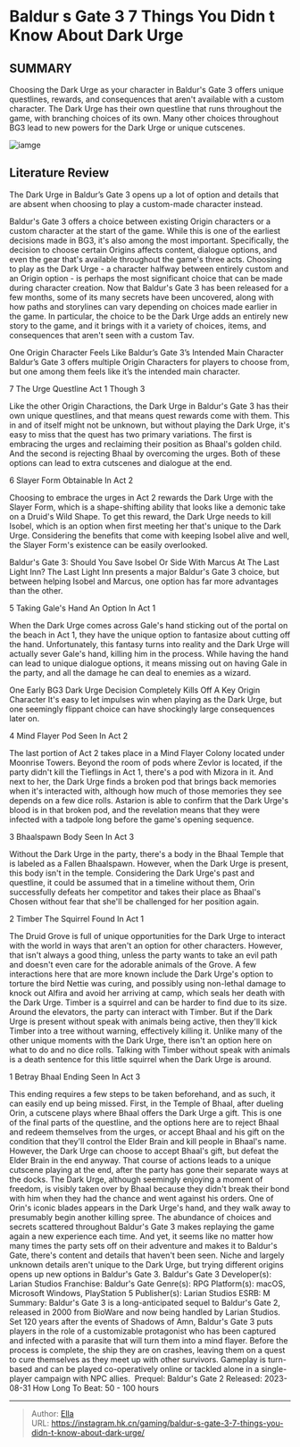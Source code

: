 # Baldur s Gate 3 7 Things You Didn t Know About Dark Urge


## SUMMARY 


 Choosing the Dark Urge as your character in 
Baldur&#39;s Gate 3
 offers unique questlines, rewards, and consequences that aren&#39;t available with a custom character. 
 The Dark Urge has their own questline that runs throughout the game, with branching choices of its own. 
 Many other choices throughout 
BG3
 lead to new powers for the Dark Urge or unique cutscenes. 

![iamge](https://static1.srcdn.com/wordpress/wp-content/uploads/2023/11/baldur-s-gate-3-7-10-things-you-didn-t-know-about-dark-urge.jpg)

## Literature Review

The Dark Urge in Baldur’s Gate 3 opens up a lot of option and details that are absent when choosing to play a custom-made character instead.




Baldur&#39;s Gate 3 offers a choice between existing Origin characters or a custom character at the start of the game. While this is one of the earliest decisions made in BG3, it&#39;s also among the most important. Specifically, the decision to choose certain Origins affects content, dialogue options, and even the gear that&#39;s available throughout the game&#39;s three acts. Choosing to play as the Dark Urge - a character halfway between entirely custom and an Origin option - is perhaps the most significant choice that can be made during character creation.
Now that Baldur&#39;s Gate 3 has been released for a few months, some of its many secrets have been uncovered, along with how paths and storylines can vary depending on choices made earlier in the game. In particular, the choice to be the Dark Urge adds an entirely new story to the game, and it brings with it a variety of choices, items, and consequences that aren&#39;t seen with a custom Tav.
            
 
 One Origin Character Feels Like Baldur’s Gate 3’s Intended Main Character 
Baldur’s Gate 3 offers multiple Origin Characters for players to choose from, but one among them feels like it’s the intended main character.












 








 7  The Urge Questline 
Act 1 Though 3


 







Like the other Origin Charactions, the Dark Urge in Baldur&#39;s Gate 3 has their own unique questlines, and that means quest rewards come with them. This in and of itself might not be unknown, but without playing the Dark Urge, it&#39;s easy to miss that the quest has two primary variations. The first is embracing the urges and reclaiming their position as Bhaal&#39;s golden child. And the second is rejecting Bhaal by overcoming the urges. Both of these options can lead to extra cutscenes and dialogue at the end.





 6  Slayer Form 
Obtainable In Act 2
        

Choosing to embrace the urges in Act 2 rewards the Dark Urge with the Slayer Form, which is a shape-shifting ability that looks like a demonic take on a Druid&#39;s Wild Shape. To get this reward, the Dark Urge needs to kill Isobel, which is an option when first meeting her that&#39;s unique to the Dark Urge. Considering the benefits that come with keeping Isobel alive and well, the Slayer Form&#39;s existence can be easily overlooked.
            
 
 Baldur&#39;s Gate 3: Should You Save Isobel Or Side With Marcus At The Last Light Inn? 
The Last Light Inn presents a major Baldur&#39;s Gate 3 choice, but between helping Isobel and Marcus, one option has far more advantages than the other.








 5  Taking Gale&#39;s Hand 
An Option In Act 1


 







When the Dark Urge comes across Gale&#39;s hand sticking out of the portal on the beach in Act 1, they have the unique option to fantasize about cutting off the hand. Unfortunately, this fantasy turns into reality and the Dark Urge will actually sever Gale&#39;s hand, killing him in the process. While having the hand can lead to unique dialogue options, it means missing out on having Gale in the party, and all the damage he can deal to enemies as a wizard.
            
 
 One Early BG3 Dark Urge Decision Completely Kills Off A Key Origin Character 
It&#39;s easy to let impulses win when playing as the Dark Urge, but one seemingly flippant choice can have shockingly large consequences later on.








 4  Mind Flayer Pod 
Seen In Act 2
        

The last portion of Act 2 takes place in a Mind Flayer Colony located under Moonrise Towers. Beyond the room of pods where Zevlor is located, if the party didn&#39;t kill the Tieflings in Act 1, there&#39;s a pod with Mizora in it. And next to her, the Dark Urge finds a broken pod that brings back memories when it&#39;s interacted with, although how much of those memories they see depends on a few dice rolls. Astarion is able to confirm that the Dark Urge&#39;s blood is in that broken pod, and the revelation means that they were infected with a tadpole long before the game&#39;s opening sequence.





 3  Bhaalspawn Body 
Seen In Act 3


 







Without the Dark Urge in the party, there&#39;s a body in the Bhaal Temple that is labeled as a Fallen Bhaalspawn. However, when the Dark Urge is present, this body isn&#39;t in the temple. Considering the Dark Urge&#39;s past and questline, it could be assumed that in a timeline without them, Orin successfully defeats her competitor and takes their place as Bhaal&#39;s Chosen without fear that she&#39;ll be challenged for her position again.





 2  Timber The Squirrel 
Found In Act 1
        

The Druid Grove is full of unique opportunities for the Dark Urge to interact with the world in ways that aren&#39;t an option for other characters. However, that isn&#39;t always a good thing, unless the party wants to take an evil path and doesn&#39;t even care for the adorable animals of the Grove. A few interactions here that are more known include the Dark Urge&#39;s option to torture the bird Nettie was curing, and possibly using non-lethal damage to knock out Alfira and avoid her arriving at camp, which seals her death with the Dark Urge.
Timber is a squirrel and can be harder to find due to its size. Around the elevators, the party can interact with Timber. But if the Dark Urge is present without speak with animals being active, then they&#39;ll kick Timber into a tree without warning, effectively killing it. Unlike many of the other unique moments with the Dark Urge, there isn&#39;t an option here on what to do and no dice rolls. Talking with Timber without speak with animals is a death sentence for this little squirrel when the Dark Urge is around.





 1  Betray Bhaal Ending 
Seen In Act 3
        

This ending requires a few steps to be taken beforehand, and as such, it can easily end up being missed. First, in the Temple of Bhaal, after dueling Orin, a cutscene plays where Bhaal offers the Dark Urge a gift. This is one of the final parts of the questline, and the options here are to reject Bhaal and redeem themselves from the urges, or accept Bhaal and his gift on the condition that they&#39;ll control the Elder Brain and kill people in Bhaal&#39;s name. However, the Dark Urge can choose to accept Bhaal&#39;s gift, but defeat the Elder Brain in the end anyway.
That course of actions leads to a unique cutscene playing at the end, after the party has gone their separate ways at the docks. The Dark Urge, although seemingly enjoying a moment of freedom, is visibly taken over by Bhaal because they didn&#39;t break their bond with him when they had the chance and went against his orders. One of Orin&#39;s iconic blades appears in the Dark Urge&#39;s hand, and they walk away to presumably begin another killing spree.
The abundance of choices and secrets scattered throughout Baldur&#39;s Gate 3 makes replaying the game again a new experience each time. And yet, it seems like no matter how many times the party sets off on their adventure and makes it to Baldur&#39;s Gate, there&#39;s content and details that haven&#39;t been seen. Niche and largely unknown details aren&#39;t unique to the Dark Urge, but trying different origins opens up new options in Baldur&#39;s Gate 3.
               Baldur&#39;s Gate 3   Developer(s):   Larian Studios    Franchise:   Baldur&#39;s Gate    Genre(s):   RPG    Platform(s):   macOS, Microsoft Windows, PlayStation 5    Publisher(s):   Larian Studios    ESRB:   M    Summary:   Baldur&#39;s Gate 3 is a long-anticipated sequel to Baldur&#39;s Gate 2, released in 2000 from BioWare and now being handled by Larian Studios. Set 120 years after the events of Shadows of Amn, Baldur&#39;s Gate 3 puts players in the role of a customizable protagonist who has been captured and infected with a parasite that will turn them into a mind flayer. Before the process is complete, the ship they are on crashes, leaving them on a quest to cure themselves as they meet up with other survivors. Gameplay is turn-based and can be played co-operatively online or tackled alone in a single-player campaign with NPC allies.     Prequel:   Baldur&#39;s Gate 2    Released:   2023-08-31    How Long To Beat:   50 - 100 hours      

---

> Author: [Ella](https://instagram.hk.cn/)  
> URL: https://instagram.hk.cn/gaming/baldur-s-gate-3-7-things-you-didn-t-know-about-dark-urge/  

